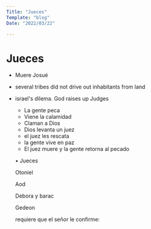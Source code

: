 ```yaml
---
Title: "Jueces"
Template: "blog"
Date: "2022/03/22"

---
```


# Jueces

- Muere Josué

- several tribes did not drive out inhabitants from land

- israel's dilema. God raises up Judges

  - La gente peca
  - Viene la calamidad
  - Claman a Dios
  - Dios levanta un juez
  - el juez les rescata
  - la gente vive en paz
  - El juez muere y la gente retorna al pecado

  • Jueces

  Otoniel

  Aod

  Debora y barac

  Gedeon

  requiere que el señor le confirme:

  

  

  

